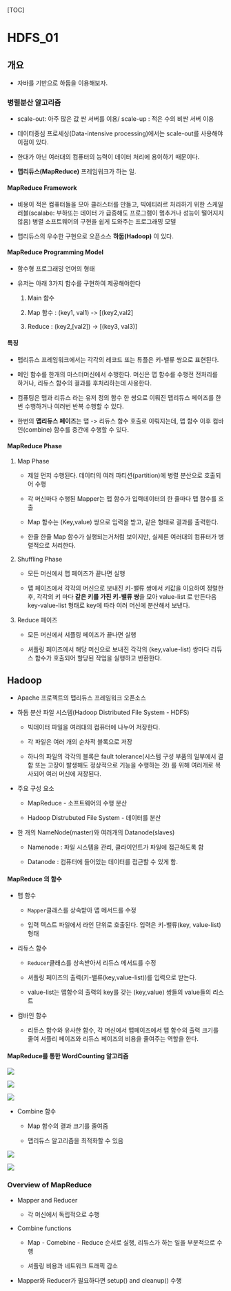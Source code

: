 [TOC]

# HDFS_01

## 개요

- 자바를 기반으로 하둡을 이용해보자.

### 병렬분산 알고리즘

- scale-out: 아주 많은 값 싼 서버를 이용/ scale-up : 적은 수의 비싼 서버 이용

- 데이터중심 프로세싱(Data-intensive processing)에서는 scale-out를 사용해야 이점이 있다.

- 한대가 아닌 여러대의 컴퓨터의 능력이 데이터 처리에 용이하기 때문이다.

- **맵리듀스(MapReduce)** 프레임워크가 하는 일.

#### MapReduce Framework

- 비용이 적은 컴퓨터들을 모아 클러스터를 만들고, 빅에티러르 처리하기 위한 스케일러블(scalabe: 부하또는 데이터 가 급증해도 프로그램이 멈추거나 성능이 떨어지지 않음) 병렬 소프트웨어의 구현을 쉽게 도와주는 프로그래밍 모델

- 맵리듀스의 우수한 구현으로 오픈소스 **하둡(Hadoop)** 이 있다.

#### MapReduce Programming Model

- 함수형 프로그래밍 언어의 형태

- 유저는 아래 3가지 함수를 구현하여 제공해야한다
  
  1. Main  함수
  
  2. Map 함수 : (key1, val1) -> [(key2,val2]
  
  3. Reduce : (key2,[val2]) -> [(key3, val3)]

#### 특징

- 맵리듀스 프레임워크에서는 각각의 레코드 또는 튜플은 키-밸류 쌍으로 표현된다.

- 메인 함수를 한개의 마스터머신에서 수행한다. 머신은 맵 함수를 수행전 전처리를 하거나, 리듀스 함수의 결과를 후처리하는데 사용한다.

- 컴퓨팅은 맵과 리듀스 라는 유저 정의 함수 한 쌍으로 이뤄진 맵리듀스 페이즈를 한번 수행하거나 여러번 반복 수행할 수 있다.

- 한번의 **맵리듀스 페이즈**는 맵 -> 리듀스 함수 호출로 이뤄지는데, 맵 함수 이후 컴바인(combine) 함수를 중간에 수행할 수 있다.

#### MapReduce Phase

1. Map Phase
   
   - 제일 먼저 수행된다. 데이터의 여러 파티션(partition)에 병렬 분산으로 호출되어 수행
   
   - 각 머신마다 수행된 Mapper는 맵 함수가 입력데이터의 한 줄마다 맵 함수를 호출
   
   - Map 함수는 (Key,value) 쌍으로 입력을 받고, 같은 형태로 결과를 출력한다.
   
   - 한줄 한줄 Map 함수가 실행되는거처럼 보이지만, 실제론 여러대의 컴퓨터가 병렬적으로 처리한다.

2. Shuffling Phase
   
   - 모든 머신에서 맵 페이즈가 끝나면 실행
   
   - 맵 페이즈에서 각각의 머신으로 보내진 키-밸류 쌍에서 키값을 이요하여 정렬한후, 각각의 키 마다 **같은 키를 가진 키-밸류 쌍**을 모아 value-list 로 만든다음 key-value-list 형태로 key에 따라 여러 머신에 분산해서 보낸다.

3. Reduce 페이즈
   
   - 모든 머신에서 셔플링 페이즈가 끝나면 실행
   
   - 셔플링 페이즈에서 해당 머신으로 보내진 각각의 (key,value-list) 쌍마다 리듀스 함수가 호출되어 할당된 작업을 실행하고 반환한다.

## Hadoop

- Apache 프로젝트의 맵리듀스 프레임워크 오픈소스

- 하둡 분산 파일 시스템(Hadoop Distributed File System - HDFS)
  
  - 빅데이터 파일을 여러대의 컴퓨터에 나누어 저장한다.
  
  - 각 파일은 여러 개의 순차적 블록으로 저장
  
  - 하나의 파일의 각각의 블록은 fault tolerance(시스템 구성 부품의 일부에서 결함 또는 고장이 발생해도 정상적으로 기능을 수행하는 것) 를 위해 여러개로 복사되어 여러 머신에 저장된다.

- 주요 구성 요소
  
  - MapReduce - 소프트웨어의 수행 분산
  
  - Hadoop Distrubuted File System - 데이터를 분산

- 한 개의 NameNode(master)와 여러개의 Datanode(slaves)
  
  - Namenode : 파일 시스템을 관리, 클라이언트가 파일에 접근하도록 함
  
  - Datanode : 컴퓨터에 들어있는 데이터를 접근할 수 있게 함.

#### MapReduce 의 함수

- 맵 함수
  
  - `Mapper`클래스를 상속받아 맵 메서드를 수정
  
  - 입력 텍스트 파일에서 라인 단위로 호출된다. 입력은 키-밸류(key, value-list) 형태

- 리듀스 함수
  
  - `Reducer`클래스를 상속받아서 리듀스 메서드를 수정
  
  - 셔플링 페이즈의 출력(키-밸류(key,value-list))를 입력으로 받는다.
  
  - value-list는 맵함수의 출력의 key를 갖는 (key,value) 쌍들의 value들의 리스트

- 컴바인 함수
  
  - 리듀스 함수와 유사한 함수, 각 머신에서 맵페이즈에서 맵 함수의 출력 크기를 줄여 셔플리 페이즈와 리듀스 페이즈의 비용을 줄여주는 역할을 한다.

#### MapReduce를 통한 WordCounting 알고리즘

![](C:\Users\161548\AppData\Roaming\marktext\images\2022-08-25-01-19-08-image.png)

![](C:\Users\161548\AppData\Roaming\marktext\images\2022-08-25-01-19-53-image.png)

![](C:\Users\161548\AppData\Roaming\marktext\images\2022-08-25-01-20-12-image.png)

- Combine 함수 
  
  - Map 함수의 결과 크기를 줄여줌
  
  - 맵리듀스 알고리즘을 최적화할 수 있음

![](C:\Users\161548\AppData\Roaming\marktext\images\2022-08-25-01-24-42-image.png)

![](C:\Users\161548\AppData\Roaming\marktext\images\2022-08-25-01-26-47-image.png)

### Overview of MapReduce

- Mapper and Reducer 
  
  - 각 머신에서 독립적으로 수행

- Combine functions
  
  - Map - Comebine - Reduce 순서로 실행, 리듀스가 하는 일을 부분적으로 수행
  
  - 셔플링 비용과 네트워크 트래픽 감소

- Mapper와 Reducer가 필요하다면 setup() and cleanup() 수행
